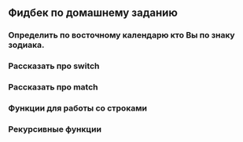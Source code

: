 ## Фидбек по домашнему заданию
### Определить по восточному календарю кто Вы по знаку зодиака.
### Рассказать про switch
### Рассказать про match
### Функции для работы со строками
### Рекурсивные функции

